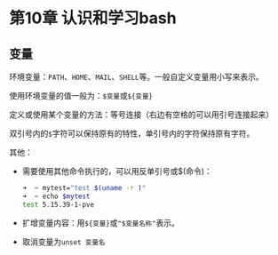 # 第10章 认识和学习bash

## 变量

环境变量：`PATH`、`HOME`、`MAIL`、`SHELL`等。一般自定义变量用小写来表示。

使用环境变量的值一般为：`$变量`或`${变量}`

定义或使用某个变量的方法：等号连接（右边有空格的可以用引号连接起来）

双引号内的`$`字符可以保持原有的特性，单引号内的字符保持原有字符。

其他：

- 需要使用其他命令执行的，可以用反单引号或$(命令)：
  
  ```bash
  ➜  ~ mytest="test $(uname -r )"
  ➜  ~ echo $mytest
  test 5.15.39-1-pve
  ```

- 扩增变量内容：用`${变量}`或`"$变量名称"`表示。
- 取消变量为`unset 变量名`
